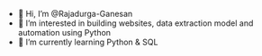 - 👋 Hi, I’m @Rajadurga-Ganesan
- 👀 I’m interested in building websites, data extraction model and automation using Python
- 🌱 I’m currently learning Python & SQL


<!---
Rajadurga-Ganesan/Rajadurga-Ganesan is a ✨ special ✨ repository because its `README.md` (this file) appears on your GitHub profile.
You can click the Preview link to take a look at your changes.
--->
